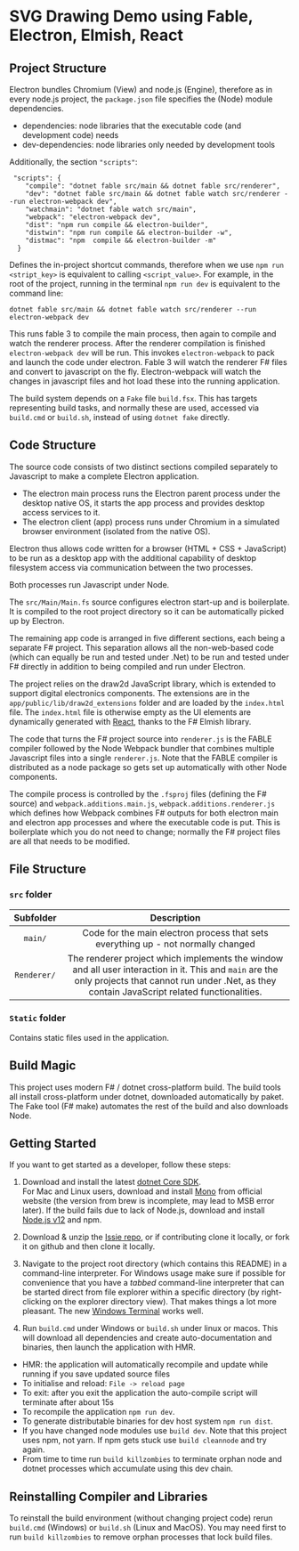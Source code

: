 # SVG Drawing Demo using Fable, Electron, Elmish, React


## Project Structure

Electron bundles Chromium (View) and node.js (Engine), therefore as in every node.js project, the `package.json` file specifies the (Node) module dependencies.

* dependencies: node libraries that the executable code (and development code) needs
* dev-dependencies: node libraries only needed by development tools

Additionally, the section `"scripts"`:
```
 "scripts": {
    "compile": "dotnet fable src/main && dotnet fable src/renderer",
    "dev": "dotnet fable src/main && dotnet fable watch src/renderer --run electron-webpack dev",
    "watchmain": "dotnet fable watch src/main",
    "webpack": "electron-webpack dev",
    "dist": "npm run compile && electron-builder",
    "distwin": "npm run compile && electron-builder -w",
    "distmac": "npm  compile && electron-builder -m"
  }
```
Defines the in-project shortcut commands, therefore when we use `npm run <stript_key>` is equivalent to calling `<script_value>`. 
For example, in the root of the project, running in the terminal `npm run dev` is equivalent to the command line:

```
dotnet fable src/main && dotnet fable watch src/renderer --run electron-webpack dev
```

This runs fable 3 to compile the main process, then again to compile and watch the renderer process. After the renderer compilation is finished 
`electron-webpack dev` will be run. This invokes `electron-webpack` to pack and launch the code under electron. Fable 3 will watch the renderer F# files
and convert to javascript on the fly. Electron-webpack will watch the changes in javascript files and hot load these into the running application.

The build system depends on a `Fake` file `build.fsx`. This has targets representing build tasks, and normally these are used, 
accessed via `build.cmd` or `build.sh`, instead of using `dotnet fake` directly.

## Code Structure

The source code consists of two distinct sections compiled separately to Javascript to make a complete Electron application.

* The electron main process runs the Electron parent process under the desktop native OS, it starts the app process and provides desktop access services to it.
* The electron client (app) process runs under Chromium in a simulated browser environment (isolated from the native OS).

Electron thus allows code written for a browser (HTML + CSS + JavaScript) to be run as a desktop app with the additional capability of desktop filesystem access via communication between the two processes.

Both processes run Javascript under Node.

The `src/Main/Main.fs` source configures electron start-up and is boilerplate. It is compiled to the root project directory so it can be automatically picked up by Electron.

The remaining app code is arranged in five different sections, each being a separate F# project. This separation allows all the non-web-based code (which can equally be run and tested under .Net) to be run and tested under F# directly in addition to being compiled and run under Electron.

The project relies on the draw2d JavaScript library, which is extended to support digital electronics components. The extensions are in the `app/public/lib/draw2d_extensions` folder and are loaded by the `index.html` file. The `index.html` file is otherwise empty as the UI elements are dynamically generated with [React](https://reactjs.org/), thanks to the F# Elmish library.

The code that turns the F# project source into `renderer.js` is the FABLE compiler followed by the Node Webpack bundler that combines multiple Javascript files into a single `renderer.js`. Note that the FABLE compiler is distributed as a node package so gets set up automatically with other Node components.

The compile process is controlled by the `.fsproj` files (defining the F# source) and `webpack.additions.main.js`, `webpack.additions.renderer.js`
which defines how Webpack combines F# outputs for both electron main and electron app processes and where the executable code is put. 
This is boilerplate which you do not need to change; normally the F# project files are all that needs to be modified.

## File Structure

### `src` folder

|   Subfolder   |                                             Description                                            |
|:------------:|:--------------------------------------------------------------------------------------------------:|
| `main/` | Code for the main electron process that sets everything up - not normally changed |
| `Renderer/`     | The renderer project which implements the window and all user interaction in it. This and `main` are the only projects that cannot run under .Net, as they contain JavaScript related functionalities. |



### `Static` folder

Contains static files used in the application.


## Build Magic

This project uses modern F# / dotnet cross-platform build. The build tools all install cross-platform under dotnet, downloaded automatically by paket. The Fake 
tool (F# make) automates the rest of the build and also downloads Node.


## Getting Started


If you want to get started as a developer, follow these steps:

1. Download and install the latest [dotnet Core SDK](https://www.microsoft.com/net/learn/get-started).  
For Mac and Linux users, download and install [Mono](http://www.mono-project.com/download/stable/) from official website 
(the version from brew is incomplete, may lead to MSB error later). If the build fails due to lack of Node.js, 
download and install [Node.js v12](https://nodejs.org/dist/latest-v12.x/) and npm.

2. Download & unzip the [Issie repo](https://github.com/tomcl/ISSIE), or if contributing clone it locally, or fork it on github and then clone it locally.

3. Navigate to the project root directory (which contains this README) in a command-line interpreter. For Windows usage make sure if possible for convenience 
that you have a _tabbed_ command-line interpreter that can be started direct from file explorer within a specific directory (by right-clicking on the explorer directory view). 
That makes things a lot more pleasant. The new [Windows Terminal](https://github.com/microsoft/terminal) works well.

4. Run `build.cmd` under Windows or `build.sh` under linux or macos. This will download all dependencies and create auto-documentation and binaries, then launch the application with HMR.
  
  * HMR: the application will automatically recompile and update while running if you save updated source files
  * To initialise and reload: `File -> reload page`
  * To exit: after you exit the application the auto-compile script will terminate after about 15s
  * To recompile the application `npm run dev`.
  * To generate distributable binaries for dev host system `npm run dist`.
  * If you have changed node modules use `build dev`. Note that this project uses npm, not yarn. If npm gets stuck use `build cleannode` and try again.
  * From time to time run `build killzombies` to terminate orphan node and dotnet processes which accumulate using this dev chain.


## Reinstalling Compiler and Libraries

To reinstall the build environment (without changing project code) rerun `build.cmd` (Windows) or `build.sh` (Linux and MacOS). You may need first to
run `build killzombies` to remove orphan processes that lock build files.

